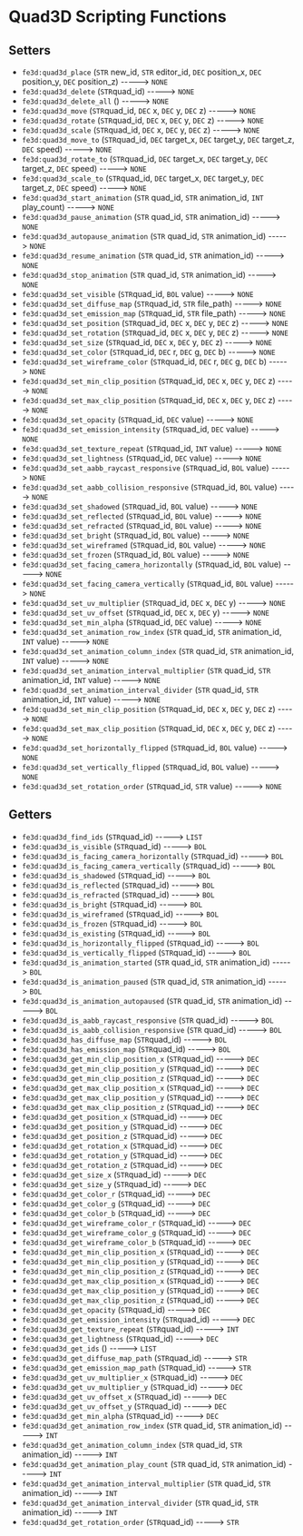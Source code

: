 # Quad3D Scripting Functions

## Setters

- `fe3d:quad3d_place` (`STR` new_id, `STR` editor_id, `DEC` position_x, `DEC` position_y, `DEC` position_z) -----> `NONE`
- `fe3d:quad3d_delete` (`STR`quad_id) -----> `NONE`
- `fe3d:quad3d_delete_all` () -----> `NONE`
- `fe3d:quad3d_move` (`STR`quad_id, `DEC` x, `DEC` y, `DEC` z) -----> `NONE`
- `fe3d:quad3d_rotate` (`STR`quad_id, `DEC` x, `DEC` y, `DEC` z) -----> `NONE`
- `fe3d:quad3d_scale` (`STR`quad_id, `DEC` x, `DEC` y, `DEC` z) -----> `NONE`
- `fe3d:quad3d_move_to` (`STR`quad_id, `DEC` target_x, `DEC` target_y, `DEC` target_z, `DEC` speed) -----> `NONE`
- `fe3d:quad3d_rotate_to` (`STR`quad_id, `DEC` target_x, `DEC` target_y, `DEC` target_z, `DEC` speed) -----> `NONE`
- `fe3d:quad3d_scale_to` (`STR`quad_id, `DEC` target_x, `DEC` target_y, `DEC` target_z, `DEC` speed) -----> `NONE`
- `fe3d:quad3d_start_animation` (`STR` quad_id, `STR` animation_id, `INT` play_count) -----> `NONE`
- `fe3d:quad3d_pause_animation` (`STR` quad_id, `STR` animation_id) -----> `NONE`
- `fe3d:quad3d_autopause_animation` (`STR` quad_id, `STR` animation_id) -----> `NONE`
- `fe3d:quad3d_resume_animation` (`STR` quad_id, `STR` animation_id) -----> `NONE`
- `fe3d:quad3d_stop_animation` (`STR` quad_id, `STR` animation_id) -----> `NONE`
- `fe3d:quad3d_set_visible` (`STR`quad_id, `BOL` value) -----> `NONE`
- `fe3d:quad3d_set_diffuse_map` (`STR`quad_id, `STR` file_path) -----> `NONE`
- `fe3d:quad3d_set_emission_map` (`STR`quad_id, `STR` file_path) -----> `NONE`
- `fe3d:quad3d_set_position` (`STR`quad_id, `DEC` x, `DEC` y, `DEC` z) -----> `NONE`
- `fe3d:quad3d_set_rotation` (`STR`quad_id, `DEC` x, `DEC` y, `DEC` z) -----> `NONE`
- `fe3d:quad3d_set_size` (`STR`quad_id, `DEC` x, `DEC` y, `DEC` z) -----> `NONE`
- `fe3d:quad3d_set_color` (`STR`quad_id, `DEC` r, `DEC` g, `DEC` b) -----> `NONE`
- `fe3d:quad3d_set_wireframe_color` (`STR`quad_id, `DEC` r, `DEC` g, `DEC` b) -----> `NONE`
- `fe3d:quad3d_set_min_clip_position` (`STR`quad_id, `DEC` x, `DEC` y, `DEC` z) -----> `NONE`
- `fe3d:quad3d_set_max_clip_position` (`STR`quad_id, `DEC` x, `DEC` y, `DEC` z) -----> `NONE`
- `fe3d:quad3d_set_opacity` (`STR`quad_id, `DEC` value) -----> `NONE`
- `fe3d:quad3d_set_emission_intensity` (`STR`quad_id, `DEC` value) -----> `NONE`
- `fe3d:quad3d_set_texture_repeat` (`STR`quad_id, `INT` value) -----> `NONE`
- `fe3d:quad3d_set_lightness` (`STR`quad_id, `DEC` value) -----> `NONE`
- `fe3d:quad3d_set_aabb_raycast_responsive` (`STR`quad_id, `BOL` value) -----> `NONE`
- `fe3d:quad3d_set_aabb_collision_responsive` (`STR`quad_id, `BOL` value) -----> `NONE`
- `fe3d:quad3d_set_shadowed` (`STR`quad_id, `BOL` value) -----> `NONE`
- `fe3d:quad3d_set_reflected` (`STR`quad_id, `BOL` value) -----> `NONE`
- `fe3d:quad3d_set_refracted` (`STR`quad_id, `BOL` value) -----> `NONE`
- `fe3d:quad3d_set_bright` (`STR`quad_id, `BOL` value) -----> `NONE`
- `fe3d:quad3d_set_wireframed` (`STR`quad_id, `BOL` value) -----> `NONE`
- `fe3d:quad3d_set_frozen` (`STR`quad_id, `BOL` value) -----> `NONE`
- `fe3d:quad3d_set_facing_camera_horizontally` (`STR`quad_id, `BOL` value) -----> `NONE`
- `fe3d:quad3d_set_facing_camera_vertically` (`STR`quad_id, `BOL` value) -----> `NONE`
- `fe3d:quad3d_set_uv_multiplier` (`STR`quad_id, `DEC` x, `DEC` y) -----> `NONE`
- `fe3d:quad3d_set_uv_offset` (`STR`quad_id, `DEC` x, `DEC` y) -----> `NONE`
- `fe3d:quad3d_set_min_alpha` (`STR`quad_id, `DEC` value) -----> `NONE`
- `fe3d:quad3d_set_animation_row_index` (`STR` quad_id, `STR` animation_id, `INT` value) -----> `NONE`
- `fe3d:quad3d_set_animation_column_index` (`STR` quad_id, `STR` animation_id, `INT` value) -----> `NONE`
- `fe3d:quad3d_set_animation_interval_multiplier` (`STR` quad_id, `STR` animation_id, `INT` value) -----> `NONE`
- `fe3d:quad3d_set_animation_interval_divider` (`STR` quad_id, `STR` animation_id, `INT` value) -----> `NONE`
- `fe3d:quad3d_set_min_clip_position` (`STR`quad_id, `DEC` x, `DEC` y, `DEC` z) -----> `NONE`
- `fe3d:quad3d_set_max_clip_position` (`STR`quad_id, `DEC` x, `DEC` y, `DEC` z) -----> `NONE`
- `fe3d:quad3d_set_horizontally_flipped` (`STR`quad_id, `BOL` value) -----> `NONE`
- `fe3d:quad3d_set_vertically_flipped` (`STR`quad_id, `BOL` value) -----> `NONE`
- `fe3d:quad3d_set_rotation_order` (`STR`quad_id, `STR` value) -----> `NONE`

## Getters

- `fe3d:quad3d_find_ids` (`STR`quad_id) -----> `LIST`
- `fe3d:quad3d_is_visible` (`STR`quad_id) -----> `BOL`
- `fe3d:quad3d_is_facing_camera_horizontally` (`STR`quad_id) -----> `BOL`
- `fe3d:quad3d_is_facing_camera_vertically` (`STR`quad_id) -----> `BOL`
- `fe3d:quad3d_is_shadowed` (`STR`quad_id) -----> `BOL`
- `fe3d:quad3d_is_reflected` (`STR`quad_id) -----> `BOL`
- `fe3d:quad3d_is_refracted` (`STR`quad_id) -----> `BOL`
- `fe3d:quad3d_is_bright` (`STR`quad_id) -----> `BOL`
- `fe3d:quad3d_is_wireframed` (`STR`quad_id) -----> `BOL`
- `fe3d:quad3d_is_frozen` (`STR`quad_id) -----> `BOL`
- `fe3d:quad3d_is_existing` (`STR`quad_id) -----> `BOL`
- `fe3d:quad3d_is_horizontally_flipped` (`STR`quad_id) -----> `BOL`
- `fe3d:quad3d_is_vertically_flipped` (`STR`quad_id) -----> `BOL`
- `fe3d:quad3d_is_animation_started` (`STR` quad_id, `STR` animation_id) -----> `BOL`
- `fe3d:quad3d_is_animation_paused` (`STR` quad_id, `STR` animation_id) -----> `BOL`
- `fe3d:quad3d_is_animation_autopaused` (`STR` quad_id, `STR` animation_id) -----> `BOL`
- `fe3d:quad3d_is_aabb_raycast_responsive` (`STR` quad_id) -----> `BOL`
- `fe3d:quad3d_is_aabb_collision_responsive` (`STR` quad_id) -----> `BOL`
- `fe3d:quad3d_has_diffuse_map` (`STR`quad_id) -----> `BOL`
- `fe3d:quad3d_has_emission_map` (`STR`quad_id) -----> `BOL`
- `fe3d:quad3d_get_min_clip_position_x` (`STR`quad_id) -----> `DEC`
- `fe3d:quad3d_get_min_clip_position_y` (`STR`quad_id) -----> `DEC`
- `fe3d:quad3d_get_min_clip_position_z` (`STR`quad_id) -----> `DEC`
- `fe3d:quad3d_get_max_clip_position_x` (`STR`quad_id) -----> `DEC`
- `fe3d:quad3d_get_max_clip_position_y` (`STR`quad_id) -----> `DEC`
- `fe3d:quad3d_get_max_clip_position_z` (`STR`quad_id) -----> `DEC`
- `fe3d:quad3d_get_position_x` (`STR`quad_id) -----> `DEC`
- `fe3d:quad3d_get_position_y` (`STR`quad_id) -----> `DEC`
- `fe3d:quad3d_get_position_z` (`STR`quad_id) -----> `DEC`
- `fe3d:quad3d_get_rotation_x` (`STR`quad_id) -----> `DEC`
- `fe3d:quad3d_get_rotation_y` (`STR`quad_id) -----> `DEC`
- `fe3d:quad3d_get_rotation_z` (`STR`quad_id) -----> `DEC`
- `fe3d:quad3d_get_size_x` (`STR`quad_id) -----> `DEC`
- `fe3d:quad3d_get_size_y` (`STR`quad_id) -----> `DEC`
- `fe3d:quad3d_get_color_r` (`STR`quad_id) -----> `DEC`
- `fe3d:quad3d_get_color_g` (`STR`quad_id) -----> `DEC`
- `fe3d:quad3d_get_color_b` (`STR`quad_id) -----> `DEC`
- `fe3d:quad3d_get_wireframe_color_r` (`STR`quad_id) -----> `DEC`
- `fe3d:quad3d_get_wireframe_color_g` (`STR`quad_id) -----> `DEC`
- `fe3d:quad3d_get_wireframe_color_b` (`STR`quad_id) -----> `DEC`
- `fe3d:quad3d_get_min_clip_position_x` (`STR`quad_id) -----> `DEC`
- `fe3d:quad3d_get_min_clip_position_y` (`STR`quad_id) -----> `DEC`
- `fe3d:quad3d_get_min_clip_position_z` (`STR`quad_id) -----> `DEC`
- `fe3d:quad3d_get_max_clip_position_x` (`STR`quad_id) -----> `DEC`
- `fe3d:quad3d_get_max_clip_position_y` (`STR`quad_id) -----> `DEC`
- `fe3d:quad3d_get_max_clip_position_z` (`STR`quad_id) -----> `DEC`
- `fe3d:quad3d_get_opacity` (`STR`quad_id) -----> `DEC`
- `fe3d:quad3d_get_emission_intensity` (`STR`quad_id) -----> `DEC`
- `fe3d:quad3d_get_texture_repeat` (`STR`quad_id) -----> `INT`
- `fe3d:quad3d_get_lightness` (`STR`quad_id) -----> `DEC`
- `fe3d:quad3d_get_ids` () -----> `LIST`
- `fe3d:quad3d_get_diffuse_map_path` (`STR`quad_id) -----> `STR`
- `fe3d:quad3d_get_emission_map_path` (`STR`quad_id) -----> `STR`
- `fe3d:quad3d_get_uv_multiplier_x` (`STR`quad_id) -----> `DEC`
- `fe3d:quad3d_get_uv_multiplier_y` (`STR`quad_id) -----> `DEC`
- `fe3d:quad3d_get_uv_offset_x` (`STR`quad_id) -----> `DEC`
- `fe3d:quad3d_get_uv_offset_y` (`STR`quad_id) -----> `DEC`
- `fe3d:quad3d_get_min_alpha` (`STR`quad_id) -----> `DEC`
- `fe3d:quad3d_get_animation_row_index` (`STR` quad_id, `STR` animation_id) -----> `INT`
- `fe3d:quad3d_get_animation_column_index` (`STR` quad_id, `STR` animation_id) -----> `INT`
- `fe3d:quad3d_get_animation_play_count` (`STR` quad_id, `STR` animation_id) -----> `INT`
- `fe3d:quad3d_get_animation_interval_multiplier` (`STR` quad_id, `STR` animation_id) -----> `INT`
- `fe3d:quad3d_get_animation_interval_divider` (`STR` quad_id, `STR` animation_id) -----> `INT`
- `fe3d:quad3d_get_rotation_order` (`STR`quad_id) -----> `STR`
